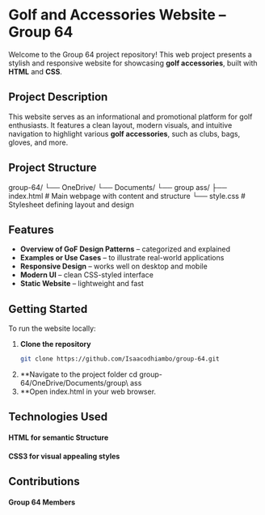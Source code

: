 # Golf and Accessories Website – Group 64

Welcome to the Group 64 project repository! This web project presents a stylish and responsive website for showcasing **golf accessories**, built with **HTML** and **CSS**.

##  Project Description
This website serves as an informational and promotional platform for golf enthusiasts. It features a clean layout, modern visuals, and intuitive navigation to highlight various **golf accessories**, such as clubs, bags, gloves, and more.

##  Project Structure
group-64/
└── OneDrive/
    └── Documents/
        └── group ass/
            ├── index.html    # Main webpage with content and structure
            └── style.css     # Stylesheet defining layout and design
  
##  Features

-  **Overview of GoF Design Patterns** – categorized and explained  
-  **Examples or Use Cases** – to illustrate real-world applications  
-  **Responsive Design** – works well on desktop and mobile  
-  **Modern UI** – clean CSS-styled interface  
-  **Static Website** – lightweight and fast

##  Getting Started

To run the website locally:

1. **Clone the repository**
   ```bash
   git clone https://github.com/Isaacodhiambo/group-64.git
2. **Navigate to the project folder
    cd group-64/OneDrive/Documents/group\ ass
3. **Open index.html in your web browser.

##    Technologies Used
#### HTML for semantic Structure
#### CSS3 for visual appealing styles

## Contributions
#### Group 64 Members




   
          
            
